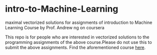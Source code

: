 # intro-to-Machine-Learning
maximal vectorized solutions for assignments of introduction to Machine Learning Course by Prof. Andrew ng on coursera 

This repo is for people who are interested in vectorized solutions to the programming assignments of the above course.Please do not use this to submit the above assignments. Find the aforementioned course [here](https://www.coursera.org/learn/machine-learning/home/welcome).
